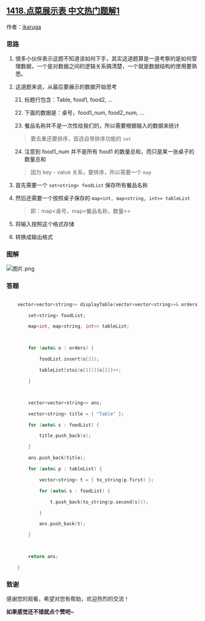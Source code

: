 ## [1418.点菜展示表 中文热门题解1](https://leetcode.cn/problems/display-table-of-food-orders-in-a-restaurant/solutions/100000/display-table-of-food-orders-in-a-restaurant-by-ik)

作者：[ikaruga](https://leetcode.cn/u/ikaruga)
### 思路
1. 很多小伙伴表示这题不知道该如何下手，其实这道题算是一道考察的是如何管理数据，一个是对数据之间的逻辑关系搞清楚，一个就是数据结构的使用要熟悉。

2. 这道题来说，从最后要展示的数据开始思考
    21. 标题行包含：Table, food1, food2, ...
    22. 下面的数据是：桌号，food1_num, food2_num, ...
    23. 餐品名称并不是一次性给我们的，所以需要根据输入的数据来统计
    > 要去重还要排序，首选自带排序功能的 `set`
    24. 注意到 food1_num 并不是所有 food1 的数量总和，而只是某一张桌子的数量总和
    > 因为 key - value 关系，要排序，所以需要一个 `map` 

3. 首先需要一个 `set<string> foodList` 保存所有餐品名称

4. 然后还需要一个按照桌子保存的 `map<int, map<string, int>> tableList` 
    > 即：map<桌号，map<餐品名称，数量>>

5. 将输入按照这个格式存储

6. 转换成输出格式

### 图解
![图片.png](https://pic.leetcode-cn.com/491b56d5506191002d35eaed9d4d99ea411d6cb8dae9f9397fd9a0425e2fa65e-%E5%9B%BE%E7%89%87.png)

### 答题
```C++ []
    vector<vector<string>> displayTable(vector<vector<string>>& orders) {
        set<string> foodList;
        map<int, map<string, int>> tableList;

        for (auto& o : orders) {
            foodList.insert(o[2]);
            tableList[stoi(o[1])][o[2]]++;
        }

        vector<vector<string>> ans;
        vector<string> title = { "Table" };
        for (auto& s : foodList) {
            title.push_back(s);
        }
        ans.push_back(title);
        for (auto& p : tableList) {
            vector<string> t = { to_string(p.first) };
            for (auto& s : foodList) {
                t.push_back(to_string(p.second[s]));
            }
            ans.push_back(t);
        }

        return ans;
    }
```


### 致谢

感谢您的观看，希望对您有帮助，欢迎热烈的交流！  

**如果感觉还不错就点个赞吧~**

